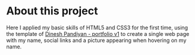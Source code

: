 # About this project 

Here I applied my basic skills of HTML5 and CSS3 for the first time, using the template of [Dinesh Pandiyan - portfolio v1](https://portfoliov1.dineshpandiyan.com) to create a single web page with my name, social links and a picture appearing when hovering on my name.



